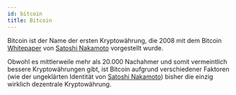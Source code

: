 ```yaml
---
id: bitcoin
title: Bitcoin
---
```


Bitcoin ist der Name der ersten Kryptowährung, die 2008 mit dem Bitcoin [Whitepaper](../w/whitepaper) von [Satoshi Nakamoto](../s/satoshi-nakamoto) vorgestellt wurde.

Obwohl es mittlerweile mehr als 20.000 Nachahmer und somit vermeintlich bessere Kryptowährungen gibt, ist Bitcoin aufgrund verschiedener Faktoren (wie der ungeklärten Identität von [Satoshi Nakamoto](../s/satoshi-nakamoto)) bisher die einzig wirklich dezentrale Kryptowährung.
